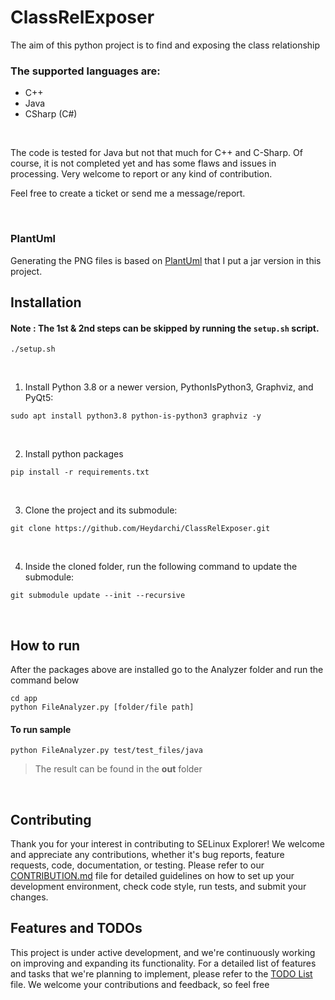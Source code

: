 # ClassRelExposer
The aim of this python project is to find and exposing the class relationship

### The supported languages are:
- C++
- Java 
- CSharp (C#)

<br/>

The code is tested for Java but not that much for C++ and C-Sharp. Of course, it is not completed yet and has some flaws and issues in processing. Very welcome to report or any kind of contribution.

Feel free to create a ticket or send me a message/report.

<br/>

### PlantUml

Generating the PNG files is based on [PlantUml](http://www.plantuml.com) that I put a jar version in this project.


## Installation
#### Note : The 1st & 2nd steps can be skipped by running the `setup.sh` script.
```
./setup.sh
```
&ensp;
1. Install Python 3.8 or a newer version, PythonIsPython3, Graphviz, and PyQt5:

```
sudo apt install python3.8 python-is-python3 graphviz -y
```
&ensp;

2. Install python packages

```
pip install -r requirements.txt
```
&ensp;

3. Clone the project and its submodule:

```
git clone https://github.com/Heydarchi/ClassRelExposer.git
```
&ensp;

4. Inside the cloned folder, run the following command to update the submodule:

```
git submodule update --init --recursive
```
<br/>

## **How to run**
After the packages above are installed go to the Analyzer folder and run the command below
```
cd app
python FileAnalyzer.py [folder/file path]
```
#### **To run sample** 

```
python FileAnalyzer.py test/test_files/java
```

>The result can be found in the **out** folder

<br/>

## Contributing

Thank you for your interest in contributing to SELinux Explorer! We welcome and appreciate any contributions, whether it's bug reports, feature requests, code, documentation, or testing. Please refer to our [CONTRIBUTION.md](CONTRIBUTING.md) file for detailed guidelines on how to set up your development environment, check code style, run tests, and submit your changes.

## Features and TODOs

This project is under active development, and we're continuously working on improving and expanding its functionality. For a detailed list of features and tasks that we're planning to implement, please refer to the [TODO List](TODO.md) file. We welcome your contributions and feedback, so feel free
